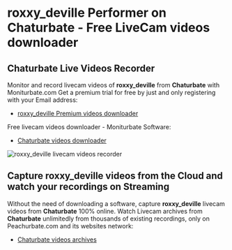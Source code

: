# roxxy_deville Performer on Chaturbate - Free LiveCam videos downloader

## Chaturbate Live Videos Recorder

Monitor and record livecam videos of **roxxy_deville** from **Chaturbate** with Moniturbate.com
Get a premium trial for free by just and only registering with your Email address:
* [roxxy_deville Premium videos downloader](https://moniturbate.com/request-demo-licence-key.html)

Free livecam videos downloader - Moniturbate Software:
* [Chaturbate videos downloader](https://moniturbate.com/moniturbate-download-software.html)

![roxxy_deville livecam videos recorder](https://peachurnet.com/templates/moniturbate-software.png)


## Capture roxxy_deville videos from the Cloud and watch your recordings on Streaming

Without the need of downloading a software, capture **roxxy_deville** livecam videos from **Chaturbate** 100% online.
Watch Livecam archives from **Chaturbate** unlimitedly from thousands of existing recordings, only on Peachurbate.com and its websites network:
* [Chaturbate videos archives](https://peachurnet.com/)